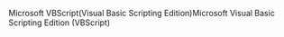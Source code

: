 <span data-ttu-id="7a960-101">Microsoft VBScript(Visual Basic Scripting Edition)</span><span class="sxs-lookup"><span data-stu-id="7a960-101">Microsoft Visual Basic Scripting Edition (VBScript)</span></span>